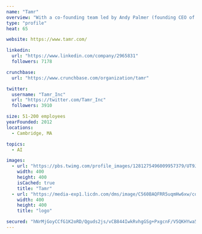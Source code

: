 ```yaml
---
name: "Tamr"
overview: "With a co-founding team led by Andy Palmer (founding CEO of Vertica) and Mike Stonebraker (Turing Award winner) and backed by investors including NEA, Google Ventures, and GE Ventures, Tamr is transforming how companies get value from their data."
type: "profile"
heat: 65

website: https://www.tamr.com/

linkedin:
  url: "https://www.linkedin.com/company/2965831"
  followers: 7178

crunchbase:
  url: "https://www.crunchbase.com/organization/tamr"

twitter:
  username: "Tamr_Inc"
  url: "https://twitter.com/Tamr_Inc"
  followers: 3910

size: 51-200 employees
yearFounded: 2012
locations:
  - Cambridge, MA

topics:
  - AI

images:
  - url: "https://pbs.twimg.com/profile_images/1281275496009957379/UT9JIIAZ_400x400.jpg"
    width: 400
    height: 400
    isCached: true
    title: "Tamr"
  - url: "https://media-exp1.licdn.com/dms/image/C560BAQFRR5uqmHw6xw/company-logo_200_200/0?e=1594857600&v=beta&t=5-SYSbx3S70_n7pkiM3apQZdoXchS80h1IjjBLfrzvY"
    width: 400
    height: 400
    title: "logo"

secured: "hNrMjGoyCCfG1K2oRD/Qguds2js/vCB844IwkRvhgGSg+PxgcnF/V5QKHYwa5C+TLZDmeOvyjztR0zfc0rZyGrACK8mlhJhsEceQXxphpwcDrgtzCU/Sj8NbnicacF+l10vSLAs9ycCAsJlA/ayUHk4PDuTicOYh5+QK+7KZH+m7zQB24qH54ff8KdVMHkag3g4Tu85LVSGQ1Xh61yEKLbT59iYNelyO69dvBChILxEQUI5dX3j/FzCMunnnup49+UdWSkgeNOERK8/y5fqfVuM3RkMuXvhisJJKZ59wByxwIHHcA/42sFEbH6zGkKqpD/jAhkcdQXxKwUfLdMU5dIjTSPlD414hTcF2IctpzJK9R+pdfKCJ2DizKPoIWQo1LkGg+Yb2h+PHySYwFjba6D/9ZiGrKuNXDO2VliflL4Q=;q5YGQeFJPfFYj6XnVSf+Jg=="
---
```


